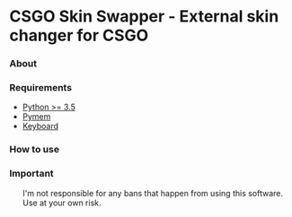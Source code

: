 # CSGO Skin Swapper - External skin changer for CSGO
<h3>About</h3>
<h3>Requirements</h3>
<ul><li><a href="https://www.python.org/">Python >= 3.5</a></li>
  <li><a href="https://pypi.org/project/Pymem/">Pymem</a></li>
  <li><a href="https://pypi.org/project/keyboard/">Keyboard</a></li>
</ul>

<h3>How to use</h3>
<h3>Important</h3>
<ul>I'm not responsible for any bans that happen from using this software. Use at your own risk.</ul>
